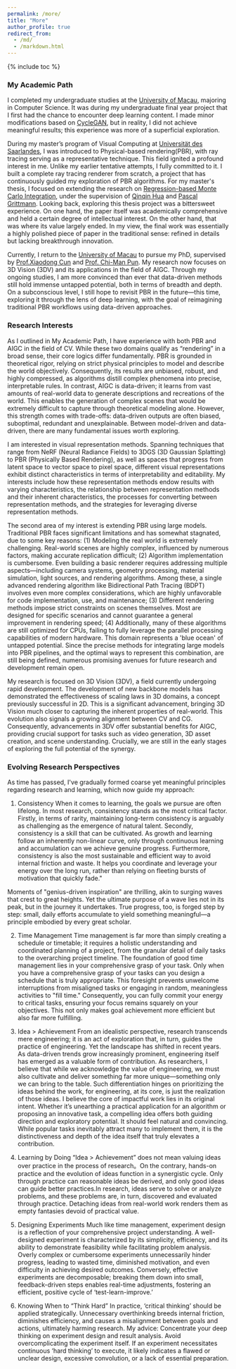 ```yaml
---
permalink: /more/
title: "More"
author_profile: true
redirect_from: 
  - /md/
  - /markdown.html
---
```


{% include toc %}

### My Academic Path

I completed my undergraduate studies at the [University of Macau](https://www.um.edu.mo/), majoring in Computer Science. It was during my undergraduate final year project that I first had the chance to encounter deep learning content. I made minor modifications based on [CycleGAN](https://arxiv.org/pdf/1703.10593), but in reality, I did not achieve meaningful results; this experience was more of a superficial exploration.

During my master’s program of Visual Computing at [Universität des Saarlandes](https://www.uni-saarland.de/), I was introduced to Physical-based rendering(PBR), with ray tracing serving as a representative technique.  This field ignited a profound interest in me. Unlike my earlier tentative attempts, I fully committed to it. I built a complete ray tracing renderer from scratch, a project that has continuously guided my exploration of PBR algorithms. For my master's thesis, I focused on extending the research on [Regression-based Monte Carlo Integration](https://arxiv.org/pdf/2211.07422), under the supervision of [Qinqin Hua](https://qingqin-hua.com/) and [Pascal Grittmann](https://graphics.cg.uni-saarland.de/people/grittmann.html). Looking back, exploring this thesis project was a bittersweet experience. On one hand, the paper itself was academically comprehensive and held a certain degree of intellectual interest. On the other hand, that was where its value largely ended. In my view, the final work was essentially a highly polished piece of paper in the traditional sense: refined in details but lacking breakthrough innovation.

Currently, I return to the [University of Macau](https://www.um.edu.mo/) to pursue my PhD, supervised by [Prof.Xiaodong Cun](https://vinthony.github.io/academic/) and [Prof. Chi-Man Pun](https://cmpun.github.io/). My research now focuses on 3D Vision (3DV) and its applications in the field of AIGC. Through my ongoing studies, I am more convinced than ever that data-driven methods still hold immense untapped potential, both in terms of breadth and depth. On a subconscious level, I still hope to revisit PBR in the future—this time, exploring it through the lens of deep learning, with the goal of reimagining traditional PBR workflows using data-driven approaches.

### Research Interests

As I outlined in My Academic Path, I have experience with both PBR and AIGC in the field of CV. While these two domains qualify as “rendering” in a broad sense, their core logics differ fundamentally. PBR is grounded in theoretical rigor, relying on strict physical principles to model and describe the world objectively. Consequently, its results are unbiased, robust, and highly compressed, as algorithms distill complex phenomena into precise, interpretable rules. In contrast, AIGC is data-driven; it learns from vast amounts of real-world data to generate descriptions and recreations of the world. This enables the generation of complex scenes that would be extremely difficult to capture through theoretical modeling alone. However, this strength comes with trade-offs: data-driven outputs are often biased, suboptimal, redundant and unexplainable. Between model-driven and data-driven, there are many fundamental issues worth exploring.

I am interested in visual representation methods. Spanning techniques that range from NeRF (Neural Radiance Fields) to 3DGS (3D Gaussian Splatting) to PBR (Physically Based Rendering), as well as spaces that progress from latent space to vector space to pixel space, different visual representations exhibit distinct characteristics in terms of interpretability and editability. My interests include how these representation methods endow results with varying characteristics, the relationship between representation methods and their inherent characteristics, the processes for converting between representation methods, and the strategies for leveraging diverse representation methods.

The second area of my interest is extending PBR using large models. Traditional PBR faces significant limitations and has somewhat stagnated, due to some key reasons:
(1) Modeling the real world is extremely challenging. Real-world scenes are highly complex, influenced by numerous factors, making accurate replication difficult;
(2) Algorithm implementation is cumbersome. Even building a basic renderer requires addressing multiple aspects—including camera systems, geometry processing, material simulation, light sources, and rendering algorithms. Among these, a single advanced rendering algorithm like Bidirectional Path Tracing (BDPT) involves even more complex considerations, which are highly unfavorable for code implementation, use, and maintenance;
(3) Different rendering methods impose strict constraints on scenes themselves. Most are designed for specific scenarios and cannot guarantee a general improvement in rendering speed;
(4) Additionally, many of these algorithms are still optimized for CPUs, failing to fully leverage the parallel processing capabilities of modern hardware.
This domain represents a 'blue ocean' of untapped potential. Since the precise methods for integrating large models into PBR pipelines, and the optimal ways to represent this combination, are still being defined, numerous promising avenues for future research and development remain open.

My research is focused on 3D Vision (3DV), a field currently undergoing rapid development. The development of new backbone models has demonstrated the effectiveness of scaling laws in 3D domains, a concept previously successful in 2D. This is a significant advancement, bringing 3D Vision much closer to capturing the inherent properties of real-world. This evolution also signals a growing alignment between CV and CG. Consequently, advancements in 3DV offer substantial benefits for AIGC, providing crucial support for tasks such as video generation, 3D asset creation, and scene understanding. Crucially, we are still in the early stages of exploring the full potential of the synergy.

### Evolving Research Perspectives

As time has passed, I've gradually formed coarse yet meaningful principles regarding research and learning, which now guide my approach:

1. Consistency
When it comes to learning, the goals we pursue are often lifelong. In most research, consistency stands as the most critical factor. Firstly, in terms of rarity, maintaining long-term consistency is arguably as challenging as the emergence of natural talent. Secondly, consistency is a skill that can be cultivated. As growth and learning follow an inherently non-linear curve, only through continuous learning and accumulation can we achieve genuine progress. Furthermore, consistency is also the most sustainable and efficient way to avoid internal friction and waste. It helps you coordinate and leverage your energy over the long run, rather than relying on fleeting bursts of motivation that quickly fade."

Moments of "genius-driven inspiration" are thrilling, akin to surging waves that crest to great heights. Yet the ultimate purpose of a wave lies not in its peak, but in the journey it undertakes. True progress, too, is forged step by step: small, daily efforts accumulate to yield something meaningful—a principle embodied by every great scholar.

2. Time Management
Time management is far more than simply creating a schedule or timetable; it requires a holistic understanding and coordinated planning of a project, from the granular detail of daily tasks to the overarching project timeline. The foundation of good time management lies in your comprehensive grasp of your task. Only when you have a comprehensive grasp of your tasks can you design a schedule that is truly appropriate. This foresight prevents unwelcome interruptions from misaligned tasks or engaging in random, meaningless activities to "fill time." Consequently, you can fully commit your energy to critical tasks, ensuring your focus remains squarely on your objectives. This not only makes goal achievement more efficient but also far more fulfilling.

3. Idea > Achievement
From an idealistic perspective, research transcends mere engineering; it is an act of exploration that, in turn, guides the practice of engineering. Yet the landscape has shifted in recent years. As data-driven trends grow increasingly prominent, engineering itself has emerged as a valuable form of contribution. As researchers, I believe that while we acknowledge the value of engineering, we must also cultivate and deliver something far more unique—something only we can bring to the table. Such differentiation hinges on prioritizing the ideas behind the work, for engineering, at its core, is just the realization of those ideas.
I believe the core of impactful work lies in its original intent. Whether it’s unearthing a practical application for an algorithm or proposing an innovative task, a compelling idea offers both guiding direction and exploratory potential. It should feel natural and convincing. While popular tasks inevitably attract many to implement them, it is the distinctiveness and depth of the idea itself that truly elevates a contribution.

4. Learning by Doing
“Idea > Achievement” does not mean valuing ideas over practice in the process of research。On the contrary, hands-on practice and the evolution of ideas function in a synergistic cycle. Only through practice can reasonable ideas be derived, and only good ideas can guide better practices.In research, ideas serve to solve or analyze problems, and these problems are, in turn, discovered and evaluated through practice. Detaching ideas from real-world work renders them as empty fantasies devoid of practical value.

5. Designing Experiments
Much like time management, experiment design is a reflection of your comprehensive project understanding. A well-designed experiment is characterized by its simplicity, efficiency, and its ability to demonstrate feasibility while facilitating problem analysis. Overly complex or cumbersome experiments unnecessarily hinder progress, leading to wasted time, diminished motivation, and even difficulty in achieving desired outcomes. Conversely, effective experiments are decomposable; breaking them down into small, feedback-driven steps enables real-time adjustments, fostering an efficient, positive cycle of ‘test-learn-improve.’

6. Knowing When to “Think Hard”
In practice, ‘critical thinking’ should be applied strategically. Unnecessary overthinking breeds internal friction, diminishes efficiency, and causes a misalignment between goals and actions, ultimately harming research.
My advice: Concentrate your deep thinking on experiment design and result analysis. Avoid overcomplicating the experiment itself. If an experiment necessitates continuous ‘hard thinking’ to execute, it likely indicates a flawed or unclear design, excessive convolution, or a lack of essential preparation.